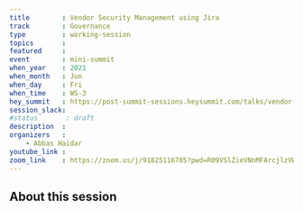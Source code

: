 ```yaml
---
title        : Vendor Security Management using Jira
track        : Governance
type         : working-session
topics       :
featured     :
event        : mini-summit
when_year    : 2021
when_month   : Jun
when_day     : Fri
when_time    : WS-3
hey_summit   : https://post-summit-sessions.heysummit.com/talks/vendor-security-management-using-jira/
session_slack:
#status       : draft
description  :
organizers   :
    - Abbas Haidar
youtube_link :
zoom_link    : https://zoom.us/j/91825116785?pwd=R09VSlZieVNnMFArcjlzVW1vdWo5Zz09
---
```


## About this session
